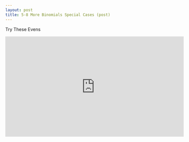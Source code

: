 ```yaml
---
layout: post
title: 5-8 More Binomials Special Cases (post)
---
```

Try These Evens
<iframe width="560" height="315" src="https://www.youtube.com/embed/qYs5W2EFILc" frameborder="0" allowfullscreen></iframe>
